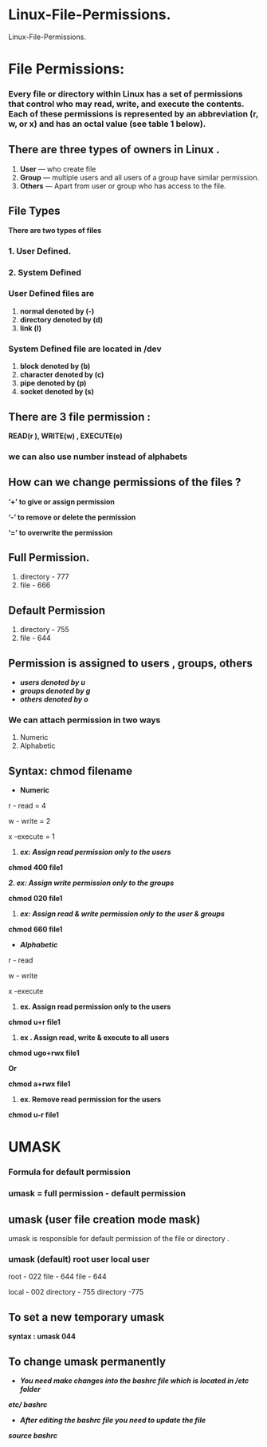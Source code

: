 # Linux-File-Permissions.
Linux-File-Permissions.




# **File Permissions:**

### **Every file or directory within Linux has a set of permissions that control who may read, write, and execute the contents. Each of these permissions is represented by an abbreviation (r, w, or x) and has an octal value (see table 1 below).**

## There are three types of owners in Linux .

1. **User** — who create file
2. **Group** — multiple users and all users of a group have similar permission.
3. **Others** — Apart from user or group who has access to the file.

## File Types

**There are two types of files** 

### 1. User Defined.

### 2. System Defined

### User Defined files are

1. **normal denoted by (-)**
2. **directory denoted by (d)**
3. **link (l)**

### System Defined file are located in /dev

1. **block denoted by (b)**
2. **character denoted by (c)**
3. **pipe denoted by (p)**
4. **socket denoted by (s)**

## There are 3 file permission :

**READ(r ), WRITE(w) , EXECUTE(e)**




### we can also use number instead of alphabets


## How can we change permissions of the files ?

**‘+’ to give or assign permission**

**‘-’  to remove  or delete the permission**

**‘=’  to overwrite the permission**

## Full Permission.

1. directory - 777
2. file - 666 

## Default Permission

1. directory - 755
2. file - 644

## Permission is assigned to users , groups, others

- ***users denoted by u***
- ***groups denoted by g***
- ***others denoted by o***

### We can attach permission in two ways

1. Numeric 
2. Alphabetic

## Syntax: chmod <permission> filename

- **Numeric**

r - read = 4

w - write = 2

x -execute = 1


1. ***ex: Assign read permission only to the users*** 

**chmod  400 file1** 



 ***2. ex: Assign write permission only to the groups***

**chmod  020 file1** 



1. ***ex: Assign read & write permission only to the user & groups***

**chmod  660 file1**



- ***Alphabetic***

r - read 

w - write 

x -execute 

1.  **ex. Assign read permission only to the users**

**chmod u+r file1**



1. **ex . Assign read, write & execute to all users**

**chmod ugo+rwx file1** 


**Or**

**chmod a+rwx file1**



1. **ex. Remove read permission for the users**

**chmod u-r file1**



# UMASK

### Formula for default permission

### umask = full permission - default permission

## umask (user file creation mode mask)

umask is responsible for default permission of the file or directory .

### umask (default)                               root user                           local user

root - 022                                                      file - 644                                        file - 644

local - 002                                                     directory - 755                                directory -775

## **To set a new temporary umask**

 **syntax :   umask 044**

## To change umask permanently

- ***You need make changes into the bashrc file which is located in /etc folder***

***etc/ bashrc*** 

- ***After editing the bashrc file you need to update the file***

***source bashrc***

##
